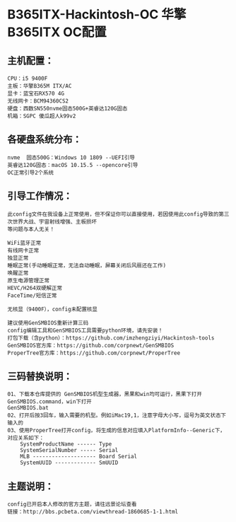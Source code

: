 B365ITX-Hackintosh-OC 华擎B365ITX OC配置
===
主机配置：
------------
	CPU：i5 9400F
	主板：华擎B365M ITX/AC
	显卡：蓝宝石RX570 4G
	无线网卡：BCM94360CS2
	硬盘：西数SN550nvme固态500G+英睿达120G固态
	机箱：SGPC 傻瓜超人k99v2

各硬盘系统分布：<br>
------------
	nvme  固态500G：Windows 10 1809 --UEFI引导
	英睿达120G固态：macOS 10.15.5 --opencore引导
	OC正常引导2个系统

引导工作情况：<br>
------------
	此config文件在我设备上正常使用，但不保证你可以直接使用，若因使用此config导致的第三次世界大战、宇宙射线增强、主板损坏
	等问题与本人无关！
	
	WiFi蓝牙正常
	有线网卡正常
	独显正常
	睡眠正常(手动睡眠正常，无法自动睡眠，屏幕关闭后风扇还在工作)
	唤醒正常
	原生电源管理正常
	HEVC/H264双硬解正常
	FaceTime/短信正常
	
	无核显（9400F），config未配置核显
	
	建议使用GenSMBIOS重新计算三码
	config编辑工具和GenSMBIOS工具需要python环境，请先安装！
	打包下载（含python）：https://github.com/imzhengziyi/Hackintosh-tools
	GenSMBIOS官方库：https://github.com/corpnewt/GenSMBIOS
	ProperTree官方库：https://github.com/corpnewt/ProperTree
	
三码替换说明：<br>
------------
	
	01、下载本仓库提供的 GenSMBIOS机型生成器，黑果和win均可运行，黑果下打开GenSMBIOS.command，win下打开
	GenSMBIOS.bat
	02、打开后按3回车，输入需要的机型。例如iMac19,1，注意字母大小写，逗号为英文状态下输入的
	03、使用ProperTree打开config，将生成的信息对应填入PlatformInfo--Generic下，对应关系如下：
		SystemProductName ------ Type
		SystemSerialNumber ----- Serial
		MLB -------------------- Board Serial
		SystemUUID ------------- SmUUID
	
主题说明：<br>
------------
	config已开启本人修改的官方主题，请往远景论坛查看
	链接：http://bbs.pcbeta.com/viewthread-1860685-1-1.html
